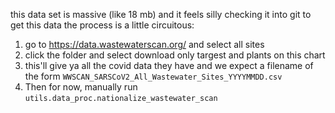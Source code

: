 this data set is massive (like 18 mb) and it feels silly checking it into git
to get this data the process is a little circuitous:
1. go to https://data.wastewaterscan.org/ and select all sites
1. click the folder and select download only targest and plants on this chart
1. this'll give ya all the covid data they have and we expect a filename of the form `WWSCAN_SARSCoV2_All_Wastewater_Sites_YYYYMMDD.csv`
1. Then for now, manually run `utils.data_proc.nationalize_wastewater_scan`
